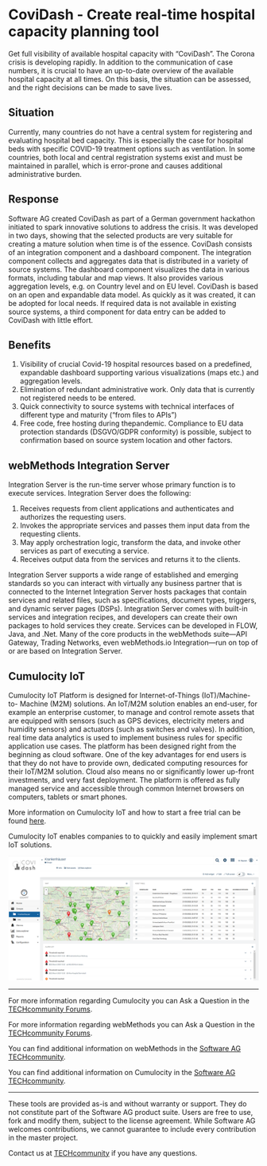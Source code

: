# CoviDash - Create real-time hospital capacity planning tool
Get full visibility of available hospital capacity with “CoviDash”. The Corona crisis is developing rapidly. In addition to the communication of case numbers, it is
crucial to have an up-to-date overview of the available hospital capacity at all times. On this basis,
the situation can be assessed, and the right decisions can be made to save lives.

## Situation
Currently, many countries do not have a central system for registering and evaluating hospital bed capacity. This is
especially the case for hospital beds with specific COVID-19 treatment options such as ventilation. In some countries,
both local and central registration systems exist and must be maintained in parallel, which is error-prone and causes
additional administrative burden.

## Response
Software AG created CoviDash as part of a German government hackathon initiated to spark innovative solutions to address the
crisis. It was developed in two days, showing that the selected products are very suitable for creating a mature solution when
time is of the essence. CoviDash consists of an integration component and a dashboard
component. The integration component collects and aggregates data that is distributed in a variety of source systems. The
dashboard component visualizes the data in various formats, including tabular and map views. It also provides various
aggregation levels, e.g. on Country level and on EU level. CoviDash is based on an open and expandable data model. As
quickly as it was created, it can be adopted for local needs. If required data is not available in existing source systems, a third
component for data entry can be added to CoviDash with little effort.

## Benefits

1. Visibility of crucial Covid-19 hospital resources based on a predefined, expandable dashboard supporting various visualizations (maps etc.) and aggregation levels.
2. Elimination of redundant administrative work. Only data that is currently not registered needs to be entered.
3. Quick connectivity to source systems with technical interfaces of different type and maturity (“from files to APIs”)
4. Free code, free hosting during thepandemic. Compliance to EU data protection standards (DSGVO/GDPR conformity) is possible, subject to confirmation based on source system location and other factors.

##  webMethods Integration Server

Integration Server is the run-time server whose primary function is to execute services. Integration Server does the following:

1. Receives requests from client applications and authenticates and authorizes the requesting users.
2. Invokes the appropriate services and passes them input data from the requesting clients.
3. May apply orchestration logic, transform the data, and invoke other services as part of executing a service.
4. Receives output data from the services and returns it to the clients.

Integration Server supports a wide range of established and emerging standards
so you can interact with virtually any business partner that is connected to the
Internet Integration Server hosts packages that contain services and related files,
such as specifications, document types, triggers, and dynamic server pages (DSPs).
Integration Server comes with built-in services and integration recipes, and
developers can create their own packages to hold services they create.
Services can be developed in FLOW, Java, and .Net. Many of the core products in
the webMethods suite—API Gateway, Trading Networks, even webMethods.io
Integration—run on top of or are based on Integration Server.

## Cumulocity IoT

Cumulocity IoT Platform is designed for Internet-of-Things (IoT)/Machine-to-
Machine (M2M) solutions. An IoT/M2M solution enables an end-user, for example
an enterprise customer, to manage and control remote assets that are equipped
with sensors (such as GPS devices, electricity meters and humidity sensors)
and actuators (such as switches and valves). In addition, real time data analytics
is used to implement business rules for specific application use cases. The
platform has been designed right from the beginning as cloud software. One
of the key advantages for end users is that they do not have to provide own,
dedicated computing resources for their IoT/M2M solution. Cloud also means no
or significantly lower up-front investments, and very fast deployment. The platform
is offered as fully managed service and accessible through common Internet
browsers on computers, tablets or smart phones.


More information on Cumulocity IoT and how to start a free trial can be found [here](https://www.softwareag.cloud/site/product/cumulocity-iot.html#/).

Cumulocity IoT enables companies to to quickly and easily implement smart IoT solutions.

![Dashboard](Screenshots/Dashboard.png)

______________________
For more information regarding Cumulocity you can Ask a Question in the [TECHcommunity Forums](http://tech.forums.softwareag.com/techjforum/forums/list.page?product=cumulocity).

For more information regarding webMethods you can Ask a Question in the [TECHcommunity Forums](http://tech.forums.softwareag.com/techjforum/forums/list.page?product=webmethods-io-b2b).

You can find additional information on webMethods in the [Software AG TECHcommunity](http://techcommunity.softwareag.com/home/-/product/name/webmethods-io-b2b).

You can find additional information on Cumulocity in the [Software AG TECHcommunity](http://techcommunity.softwareag.com/home/-/product/name/cumulocity).
______________________

These tools are provided as-is and without warranty or support. They do not constitute part of the Software AG product suite. Users are free to use, fork and modify them, subject to the license agreement. While Software AG welcomes contributions, we cannot guarantee to include every contribution in the master project.

Contact us at [TECHcommunity](mailto:technologycommunity@softwareag.com?subject=Github/SoftwareAG) if you have any questions.
